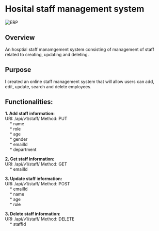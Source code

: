 # Hosital staff management system

![ERP](ERP.gif)

## Overview
An hosptial staff manamgement system consisting of management of staff related to creating, updating and deleting.

## Purpose
I created an online staff management system that will allow users can add, edit, update, search and delete employees.

## Functionalities:

**1. Add staff information:** <br />
URI: /api/v1/staff/
Method: PUT <br />
&nbsp; &nbsp; * name <br />
&nbsp; &nbsp; * role <br />
&nbsp; &nbsp; * age <br />
&nbsp; &nbsp; * gender <br />
&nbsp; &nbsp; * emailId <br />
&nbsp; &nbsp; * department <br />

**2. Get staff information:** <br />
URI: /api/v1/staff/
Method: GET <br />
&nbsp; &nbsp; * emailId <br />

**3. Update staff information:** <br />
URI: /api/v1/staff/
Method: POST <br />
&nbsp; &nbsp; * emailId <br />
&nbsp; &nbsp; * name <br />
&nbsp; &nbsp; * age <br />
&nbsp; &nbsp; * role <br />

**3. Delete staff information:** <br />
URI: /api/v1/staff/
Method: DELETE <br />
&nbsp; &nbsp; * staffId <br />



